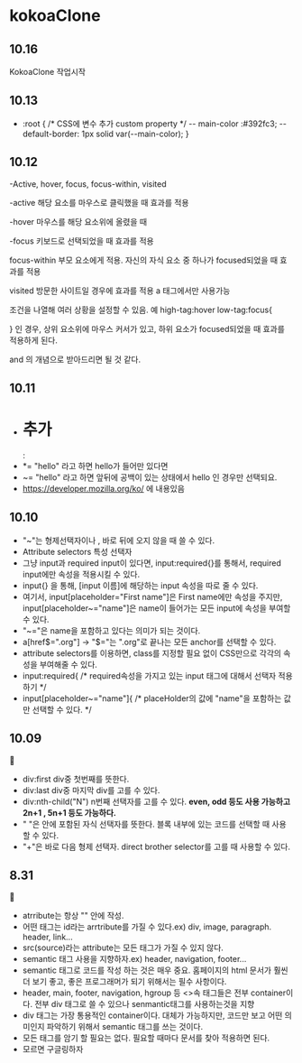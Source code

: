 # kokoaClone

## 10.16
KokoaClone 작업시작

## 10.13 
- :root { /* CSS에 변수 추가 custom property */
                -- main-color :#392fc3;
                -- default-border: 1px solid var(--main-color);
            }

## 10.12
-Active, hover, focus, focus-within, visited

-active 해당 요소를 마우스로 클릭했을 때 효과를 적용

-hover 마우스를 해당 요소위에 올렸을 때 

-focus 키보드로 선택되었을 때 효과를 적용

focus-within 부모 요소에게 적용. 자신의 자식 요소 중 하나가 focused되었을 때 효과를 적용

visited 방문한 사이트일 경우에 효과를 적용 a 태그에서만 사용가능

조건을 나열해 여러 상황을 설정할 수 있음.
예 high-tag:hover low-tag:focus{

}
인 경우, 상위 요소위에 마우스 커서가 있고, 하위 요소가 focused되었을 때 효과를 적용하게 된다.

and 의 개념으로 받아드리면 될 것 같다.

## 10.11
- <h1>추가</h1>: 
- *= "hello" 라고 하면 hello가 들어만 있다면 
- ~= "hello" 라고 하면 앞뒤에 공백이 있는 상태에서 hello 인 경우만 선택되요.
- https://developer.mozilla.org/ko/ 에 내용있음
## 10.10
- "~"는 형제선택자이나 , 바로 뒤에 오지 않을 때 쓸 수 있다.
- Attribute selectors 특성 선택자
- 그냥 input과 required input이 있다면, input:required{}를 통해서, required input에만 속성을 적용시킬 수 있다.
- input{} 을 통해, [input 이름]에 해당하는 input 속성을 따로 줄 수 있다.
- 여기서, input[placeholder="First name"]은 First name에만 속성을 주지만, input[placeholder~="name"]은 name이 들어가는 모든 input에 속성을 부여할 수 있다.
- "~="은 name을 포함하고 있다는 의미가 되는 것이다.
- a[href$=".org"] → "$="는 ".org"로 끝나는 모든 anchor를 선택할 수 있다.
- attribute selectors를 이용하면, class를 지정할 필요 없이 CSS만으로 각각의 속성을 부여해줄 수 있다.
- input:required{ /* required속성을 가지고 있는 input 태그에 대해서 선택자 적용하기 */
- input[placeholder~="name"]{ /* placeHolder의 값에 "name"을 포함하는 값만 선택할 수 있다. */



## 10.09
🌼
- div:first div중 첫번째를 뜻한다.
- div:last div중 마지막 div를 고를 수 있다.
- div:nth-child("N") n번째 선택자를 고를 수 있다. <strong>even, odd 등도 사용 가능하고 2n+1 , 5n+1 등도 가능하다.</strong>
- " "은 안에 포함된 자식 선택자를 뜻한다. 블록 내부에 있는 코드를 선택할 때 사용할 수 있다.
- "+"은 바로 다음 형제 선택자. direct brother selector를 고를 때 사용할 수 있다.

## 8.31
🌼
- atrribute는 항상 "" 안에 작성.
- 어떤 태그는 id라는 arrtribute를 가질 수 있다.ex) div, image, paragraph. header, link...
- src(source)라는 attribute는 모든 태그가 가질 수 있지 않다.
- semantic 태그 사용을 지향하자.ex) header, navigation, footer...
- semantic 태그로 코드를 작성 하는 것은 매우 중요. 홈페이지의 html 문서가 훨씬 더 보기 좋고, 좋은
프로그래머가 되기 위해서는 필수 사항이다.
- header, main, footer, navigation, hgroup 등 <>속 태그들은 전부 container이다. 전부 div 태그로 쓸 수 있으나 senmantic태그를 사용하는것을 지향
- div 태그는 가장 통용적인 container이다. 대체가 가능하지만, 코드만 보고 어떤 의미인지 파악하기 위해서 semantic 태그를 쓰는 것이다.
- 모든 태그를 암기 할 필요는 없다. 필요할 때마다 문서를 찾아 적용하면 된다.
- 모르면 구글링하자

